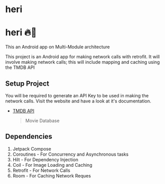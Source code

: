 # heri

# heri 🔥🔨

This an Android app on Multi-Module architecture 

This project is an Android app for making network calls with retrofit. It will involve making network calls;
this will include mapping and caching using the TMDB API

## Setup Project

You will be required to generate an API Key to be used in making the network calls. 
Visit the website and have a look at it's documentation.
- [TMDB API](https://www.themoviedb.org/documentation/api)
  > Movie Database

## Dependencies

1. Jetpack Compose
2. Coroutines - For Concurrency and Asynchronous tasks
3. Hilt - For Dependency Injection
4. Coil - For Image Loading and Caching
5. Retrofit - For Network Calls
6. Room - For Caching Network Reques
